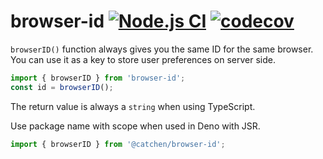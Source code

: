 # browser-id [![Node.js CI](https://github.com/CatChen/browser-id/workflows/Node.js%20CI/badge.svg)](https://github.com/CatChen/browser-id/actions) [![codecov](https://codecov.io/gh/CatChen/browser-id/branch/main/graph/badge.svg)](https://codecov.io/gh/CatChen/browser-id)

`browserID()` function always gives you the same ID for the same browser. You can use it as a key to store user preferences on server side.

```JavaScript
import { browserID } from 'browser-id';
const id = browserID();
```

The return value is always a `string` when using TypeScript.

Use package name with scope when used in Deno with JSR.

```TypeScript
import { browserID } from '@catchen/browser-id';
```
